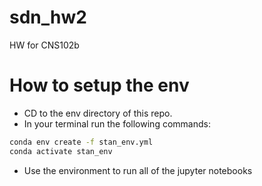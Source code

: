 # sdn_hw2
HW for CNS102b


# How to setup the env

- CD to the env directory of this repo. 
- In your terminal run the following commands:

```bash # 
conda env create -f stan_env.yml
conda activate stan_env
```

- Use the environment to run all of the jupyter notebooks 